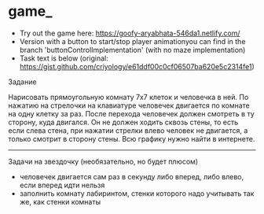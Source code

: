 # game_

* Try out the game here: https://goofy-aryabhata-546da1.netlify.com/
* Version with a button to start/stop player animationyou can find in the branch 'buttonControlImplementation' (with no maze implementation)
* Task text is below (original: https://gist.github.com/criyology/e61ddf00c0cf06507ba620e5c2314fe1)


Задание

Нарисовать прямоугольную комнату 7х7 клеток и человечка в ней. По нажатию на стрелочки на клавиатуре человечек двигается по комнате на одну клетку за раз. После перехода человечек должен смотреть в ту сторону, куда двигался. Он не должен ходить сквозь стены, то есть если слева стена, при нажатии стрелки влево человек не двигается, а только смотрит в сторону стены. Всю графику нужно найти в интернете.

_______________________________________________________________________________________________
Задачи на звездочку (необязательно, но будет плюсом)
- человечек двигается сам раз в секунду либо вперед, либо влево, если вперед идти нельзя
- заполнить комнату лабиринтом, стенки которого надо учитывать так же, как стенки комнаты
